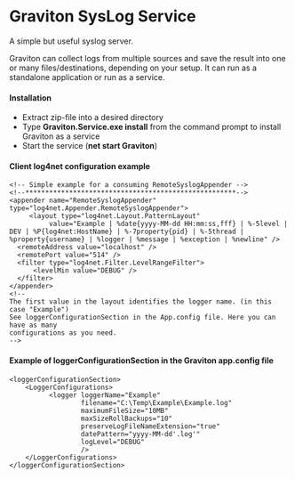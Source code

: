 Graviton SysLog Service
=======================
A simple but useful syslog server.

Graviton can collect logs from multiple sources and save the result into one or many files/destinations, depending on your setup. It can run as a standalone application or run as a service.

#### Installation
* Extract zip-file into a desired directory
* Type **Graviton.Service.exe install** from the command prompt to install Graviton as a service
* Start the service (**net start Graviton**)



#### Client log4net configuration example

    <!-- Simple example for a consuming RemoteSyslogAppender -->
    <!--*****************************************************-->
    <appender name="RemoteSyslogAppender" type="log4net.Appender.RemoteSyslogAppender">
         <layout type="log4net.Layout.PatternLayout"
              value="Example | %date{yyyy-MM-dd HH:mm:ss,fff} | %-5level | DEV | %P{log4net:HostName} | %-7property{pid} | %-5thread | %property{username} | %logger | %message | %exception | %newline" />
      <remoteAddress value="localhost" />
      <remotePort value="514" />
      <filter type="log4net.Filter.LevelRangeFilter">
          <levelMin value="DEBUG" />
      </filter>
    </appender>
    <!--
    The first value in the layout identifies the logger name. (in this case "Example")
    See loggerConfigurationSection in the App.config file. Here you can have as many 
    configurations as you need.
    -->

#### Example of loggerConfigurationSection in the Graviton app.config file

    <loggerConfigurationSection>
        <LoggerConfigurations>
              <logger loggerName="Example"
                      filename="C:\Temp\Example\Example.log"
                      maximumFileSize="10MB"
                      maxSizeRollBackups="10"
                      preserveLogFileNameExtension="true"
                      datePattern="yyyy-MM-dd'.log'"
                      logLevel="DEBUG"
                      />
        </LoggerConfigurations>
    </loggerConfigurationSection>
